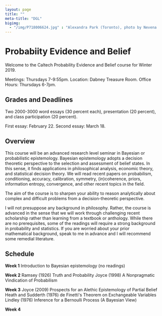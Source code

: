 ```yaml
---
layout: page 
title: ""
meta-title: "DGL"
bigimg:
  - "/img/P718006624.jpg" : "Alexandra Park (Toronto), photo by Nevena Novakovic (2017)"
---
```


# Probabiity Evidence and Belief 

Welcome to the Caltech Probability Evidence and Belief course for Winter 2019. 

Meetings: Thursdays 7-9:55pm. 
Location: Dabney Treasure Room.
Office Hours: Thursdays 6-7pm. 

## Grades and Deadlines 

Two 2000-3000 word essays (30 percent each), presentation (20 percent), and class participation (20 percent).

First essay: February 22. Second essay: March 18.

## Overview 

This course will be an advanced research level seminar in Bayesian or probabilistic epistemology. Bayesian epistemology adopts a decision theoretic perspective to the selection and assessment of belief states. In this sense, it finds applications in philosophical analysis, economic theory, and statistical decision theory. We will read recent papers on probabilism, conditioning, accuracy, calibration, symmetry, (in)coherence, priors, information entropy, convergence, and other recent topics in the field.

The aim of the course is to sharpen your ability to reason analytically about complex and difficult problems from a decision-theoretic perspective. 

I will not presuppose any background in philosophy. Rather, the course is advanced in the sense that we will work through challenging recent scholarship rather than learning from a textbook or anthology. While there are no prerequisites, some of the readings will require a strong background in probability and statistics. If you are worried about your prior mathematical background, speak to me in advance and I will recommend some remedial literature. 

## Schedule 

**Week 1**
Introduction to Bayesian epistemology (no readings) 

**Week 2**
Ramsey (1926) Truth and Probability 
Joyce (1998) A Nonpragmatic Vindication of Probabilism

**Week 3**
Joyce (2009) Prospects for an Alethic Epistemology of Partial Belief 
Heath and Sudderth (1976) de Finetti's Theorem on Exchangeable Variables
Lindley (1976) Inference for a Bernoulli Process (A Bayesian View)

**Week 4**
